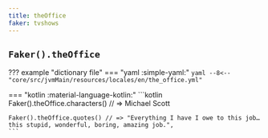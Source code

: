 ```yaml
---
title: theOffice
faker: tvshows
---
```


## `Faker().theOffice`

??? example "dictionary file"
    === "yaml :simple-yaml:"
        ```yaml
        --8<-- "core/src/jvmMain/resources/locales/en/the_office.yml"
        ```

=== "kotlin :material-language-kotlin:"
    ```kotlin
    Faker().theOffice.characters() // => Michael Scott

    Faker().theOffice.quotes() // => "Everything I have I owe to this job… this stupid, wonderful, boring, amazing job.",
    ```
